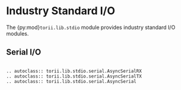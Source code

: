 # Industry Standard I/O

The {py:mod}`torii.lib.stdio` module provides industry standard I/O modules.

## Serial I/O

```{eval-rst}

.. autoclass:: torii.lib.stdio.serial.AsyncSerialRX
.. autoclass:: torii.lib.stdio.serial.AsyncSerialTX
.. autoclass:: torii.lib.stdio.serial.AsyncSerial

```
